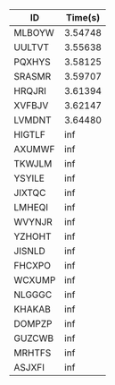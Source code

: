 |ID|Time(s)|
|-|-|
|MLBOYW|3.54748|
|UULTVT|3.55638|
|PQXHYS|3.58125|
|SRASMR|3.59707|
|HRQJRI|3.61394|
|XVFBJV|3.62147|
|LVMDNT|3.64480|
|HIGTLF|inf|
|AXUMWF|inf|
|TKWJLM|inf|
|YSYILE|inf|
|JIXTQC|inf|
|LMHEQI|inf|
|WVYNJR|inf|
|YZHOHT|inf|
|JISNLD|inf|
|FHCXPO|inf|
|WCXUMP|inf|
|NLGGGC|inf|
|KHAKAB|inf|
|DOMPZP|inf|
|GUZCWB|inf|
|MRHTFS|inf|
|ASJXFI|inf|
